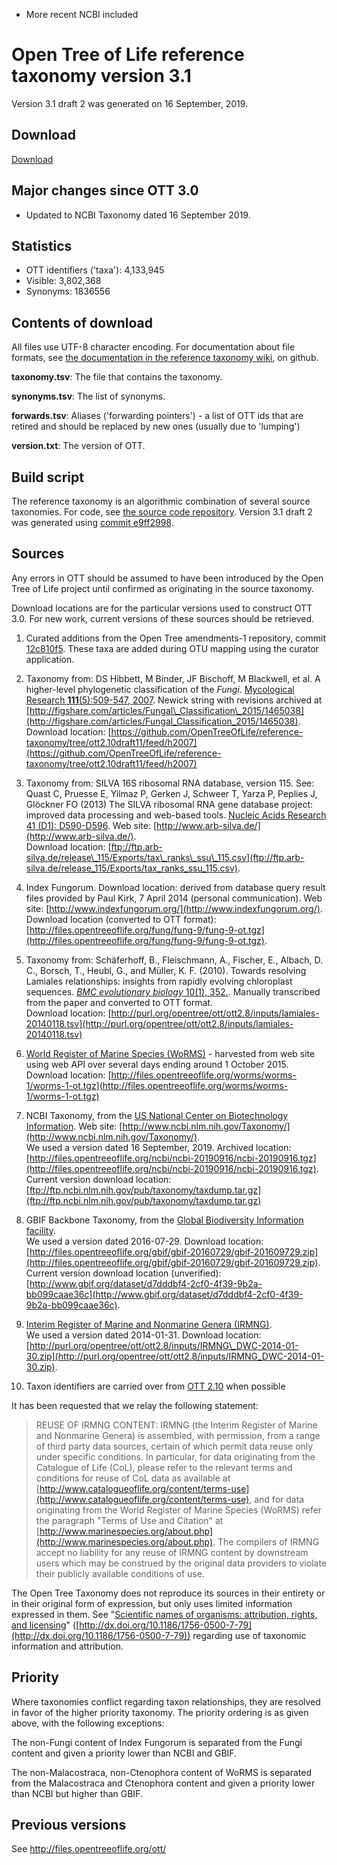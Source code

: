 * More recent NCBI included


# Open Tree of Life reference taxonomy version 3.1

Version 3.1 draft 2 was generated on 16 September, 2019.

## Download

[Download](http://files.opentreeoflife.org/ott/ott3.1/ott3.1.tgz)

## Major changes since OTT 3.0

* Updated to NCBI Taxonomy dated 16 September 2019.

## Statistics

* OTT identifiers ('taxa'): 4,133,945
* Visible: 3,802,368
* Synonyms: 1836556

## Contents of download

All files use UTF-8 character encoding.  For documentation about file formats, see [the documentation in the reference taxonomy
wiki](https://github.com/OpenTreeOfLife/reference-taxonomy/wiki/Interim-taxonomy-file-format),
on github.

**taxonomy.tsv**: The file that contains the taxonomy.

**synonyms.tsv**: The list of synonyms.

**forwards.tsv**: Aliases ('forwarding pointers') - a list of OTT ids that are
  retired and should be replaced by new ones (usually due to
  'lumping')

**version.txt**: The version of OTT.



## Build script

The reference taxonomy is an algorithmic combination of several
source taxonomies.  For code,
see <a href="https://github.com/OpenTreeOfLife/reference-taxonomy">the
source code repository</a>.
Version 3.1 draft 2 was generated using 
<a href="https://github.com/OpenTreeOfLife/reference-taxonomy/commit/e9ff2998ec0d59490f7ee69f963e43cda310a23d">commit e9ff2998</a>.</p>

## Sources

Any errors in OTT
should be assumed to have been introduced by the Open Tree of Life 
project until confirmed as originating in the source taxonomy.

Download locations are for the particular versions used to construct
OTT 3.0.  For new work, current versions of these sources should be
retrieved.

1.  Curated additions from the Open Tree amendments-1 repository, commit [12c810f5](https://github.com/OpenTreeOfLife/amendments-1/commit/12c810f5da4cc4c32ea2f6e3c6993eb18b0d2586).  These taxa are added during OTU mapping using the curator application.

1.  Taxonomy from: 
    DS Hibbett, M Binder, JF Bischoff, M Blackwell, et al. 
    A higher-level phylogenetic classification of the <i>Fungi</i>.
    [Mycological Research</i> <b>111</b>(5):509-547, 2007](http://dx.doi.org/10.1016/j.mycres.2007.03.004).
    Newick string with revisions
    archived at [http://figshare.com/articles/Fungal\_Classification\_2015/1465038](http://figshare.com/articles/Fungal_Classification_2015/1465038).
    <br />
    Download location: [https://github.com/OpenTreeOfLife/reference-taxonomy/tree/ott2.10draft11/feed/h2007](https://github.com/OpenTreeOfLife/reference-taxonomy/tree/ott2.10draft11/feed/h2007)

1.  Taxonomy from: SILVA 16S ribosomal RNA database, version 115.
    See: Quast C, Pruesse E, Yilmaz P, Gerken J, Schweer T, Yarza P, Peplies J,
    Gl&ouml;ckner FO (2013) The SILVA ribosomal RNA gene database project:
    improved data processing and web-based tools. 
    [Nucleic Acids Research</i> 41 (D1): D590-D596](http://dx.doi.org/10.1093/nar/gks1219).
    Web site: [http://www.arb-silva.de/](http://www.arb-silva.de/).
    <br />
    Download location: [ftp://ftp.arb-silva.de/release\_115/Exports/tax\_ranks\_ssu\_115.csv](ftp://ftp.arb-silva.de/release_115/Exports/tax_ranks_ssu_115.csv).

1.  Index Fungorum.
    Download location: derived from database query result files provided by Paul
    Kirk, 7 April 2014 (personal communication).
    Web site: [http://www.indexfungorum.org/](http://www.indexfungorum.org/).
    <br />
    Download location (converted to OTT format): [http://files.opentreeoflife.org/fung/fung-9/fung-9-ot.tgz](http://files.opentreeoflife.org/fung/fung-9/fung-9-ot.tgz).

1.  Taxonomy from:
    Sch&auml;ferhoff, B., Fleischmann, A., Fischer, E., Albach, D. C., Borsch,
    T., Heubl, G., and M&uuml;ller, K. F. (2010). Towards resolving Lamiales
    relationships: insights from rapidly evolving chloroplast
    sequences. 
    [<i>BMC evolutionary biology</i> 10(1), 352.](http://dx.doi.org/10.1186/1471-2148-10-352).
    Manually transcribed from the paper and converted to OTT format.
    <br />
    Download location: [http://purl.org/opentree/ott/ott2.8/inputs/lamiales-20140118.tsv](http://purl.org/opentree/ott/ott2.8/inputs/lamiales-20140118.tsv)

1.  [World Register of Marine Species (WoRMS)](http://www.marinespecies.org/aphia.php) - harvested from web site using web API over several days ending around 1 October 2015.
    Download location: [http://files.opentreeoflife.org/worms/worms-1/worms-1-ot.tgz](http://files.opentreeoflife.org/worms/worms-1/worms-1-ot.tgz)

1.  NCBI Taxonomy, from the 
    [US National Center on Biotechnology Information](http://www.ncbi.nlm.nih.gov/).
    Web site: [http://www.ncbi.nlm.nih.gov/Taxonomy/](http://www.ncbi.nlm.nih.gov/Taxonomy/).
    <br />
    We used a version dated 16 September, 2019.
    Archived location: [http://files.opentreeoflife.org/ncbi/ncbi-20190916/ncbi-20190916.tgz](http://files.opentreeoflife.org/ncbi/ncbi-20190916/ncbi-20190916.tgz).
    <br />
    Current version download location:
    [ftp://ftp.ncbi.nlm.nih.gov/pub/taxonomy/taxdump.tar.gz](ftp://ftp.ncbi.nlm.nih.gov/pub/taxonomy/taxdump.tar.gz)

1.  GBIF Backbone Taxonomy, from the 
    [Global Biodiversity Information facility](http://www.gbif.org/).
    <br />
    We used a version dated 2016-07-29.
    Download location: [http://files.opentreeoflife.org/gbif/gbif-20160729/gbif-201609729.zip](http://files.opentreeoflife.org/gbif/gbif-20160729/gbif-201609729.zip).
    <br />
    Current version download location (unverified):
    [http://www.gbif.org/dataset/d7dddbf4-2cf0-4f39-9b2a-bb099caae36c](http://www.gbif.org/dataset/d7dddbf4-2cf0-4f39-9b2a-bb099caae36c).

1.  [Interim Register of Marine and Nonmarine Genera (IRMNG)](http://irmng.org/).
    <br />
    We used a version dated 2014-01-31.  Download location:
    [http://purl.org/opentree/ott/ott2.8/inputs/IRMNG\_DWC-2014-01-30.zip](http://purl.org/opentree/ott/ott2.8/inputs/IRMNG_DWC-2014-01-30.zip).
 
1.  Taxon identifiers are carried over from [OTT 2.10](http://files.opentreeoflife.org/ott/ott2.10/) when possible
 
It has been requested that we relay the following statement:

> REUSE OF IRMNG CONTENT:
> IRMNG (the Interim Register of Marine and Nonmarine Genera) is assembled, with permission, from a range of third party data sources, certain of which permit data reuse only under specific conditions. In particular, for data originating from the Catalogue of Life (CoL), please refer to the relevant terms and conditions for reuse of CoL data as available at [http://www.catalogueoflife.org/content/terms-use](http://www.catalogueoflife.org/content/terms-use), and for data originating from the World Register of Marine Species (WoRMS) refer the paragraph "Terms of Use and Citation" at [http://www.marinespecies.org/about.php](http://www.marinespecies.org/about.php). The compilers of IRMNG accept no liability for any reuse of IRMNG content by downstream users which may be construed by the original data providers to violate their publicly available conditions of use.

The Open Tree Taxonomy does not reproduce its sources in their
entirety or in their original form of expression, but only uses
limited information expressed in them. See "[Scientific names of
organisms: attribution, rights, and licensing](http://dx.doi.org/10.1186/1756-0500-7-79)" ([http://dx.doi.org/10.1186/1756-0500-7-79](http://dx.doi.org/10.1186/1756-0500-7-79))
regarding use of taxonomic information and attribution.

## Priority

Where taxonomies conflict regarding taxon relationships, they are
resolved in favor of the higher priority taxonomy.  The priority
ordering is as given above, with the following exceptions:

The non-Fungi content of Index Fungorum is separated from the Fungi
content and given a priority lower than NCBI and GBIF.

The non-Malacostraca, non-Ctenophora content of WoRMS is separated from the
Malacostraca and Ctenophora content and given a priority lower than NCBI but higher
than GBIF.

## Previous versions

See <a href="http://files.opentreeoflife.org/ott/">http://files.opentreeoflife.org/ott/</a>
